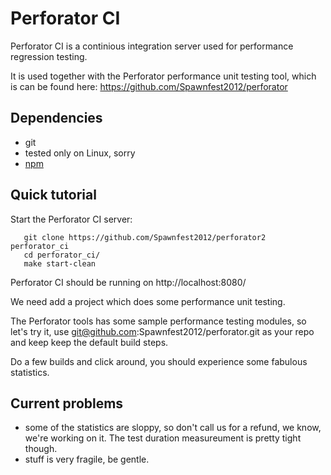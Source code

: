 Perforator CI
=============

Perforator CI is a continious integration server used for performance
regression testing.

It is used together with the Perforator performance unit testing tool,
which is can be found here: https://github.com/Spawnfest2012/perforator

Dependencies
----

* git
* tested only on Linux, sorry
* [npm](http://npmjs.org)

Quick tutorial
-----

Start the Perforator CI server:

```
   git clone https://github.com/Spawnfest2012/perforator2 perforator_ci
   cd perforator_ci/
   make start-clean
```

Perforator CI should be running on http://localhost:8080/

We need add a project which does some performance unit testing.

The Perforator tools has some sample performance testing modules, so let's try
it, use git@github.com:Spawnfest2012/perforator.git as your repo and keep keep
the default build steps.

Do a few builds and click around, you should experience some fabulous
statistics.

Current problems
-----

* some of the statistics are sloppy, so don't call us for a refund, we know,
  we're working on it. The test duration measureument is pretty tight though.
* stuff is very fragile, be gentle.
